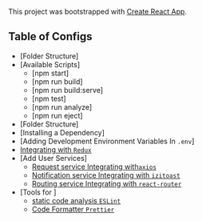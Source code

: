 This project was bootstrapped with [Create React App](https://github.com/facebook/create-react-app).

## Table of Configs

-  [Folder Structure]
-  [Available Scripts]
   -  [npm start]
   -  [npm run build]
   -  [npm run build:serve]
   -  [npm test]
   -  [npm run analyze]
   -  [npm run eject]
-  [Folder Structure]
-  [Installing a Dependency]
-  [Adding Development Environment Variables In `.env`]
-  [Integrating with `Redux`](https://redux.js.org/)
-  [Add User Services]
   -  [Request service Integrating with`axios`](https://github.com/axios/axios)
   -  [Notification service Integrating with `izitoast`](https://izitoast.marcelodolza.com/)
   -  [Routing service Integrating with `react-router`](https://reacttraining.com/react-router/core/guides/quick-start)
-  [Tools for ]
   -  [static code analysis `ESLint`](https://eslint.org/)
   -  [Code Formatter `Prettier`](https://prettier.io/)
